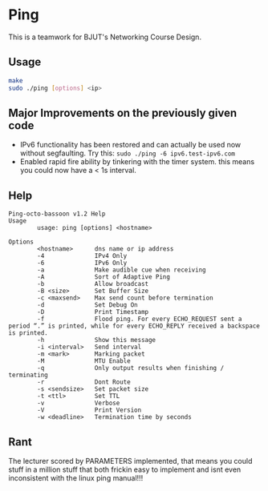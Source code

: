 # Ping

This is a teamwork for BJUT's Networking Course Design.

## Usage

```bash
make
sudo ./ping [options] <ip>
```

## Major Improvements on the previously given code

- IPv6 functionality has been restored and can actually be used now without segfaulting. Try this: `sudo ./ping -6 ipv6.test-ipv6.com`
- Enabled rapid fire ability by tinkering with the timer system. this means you could now have a < 1s interval.

## Help
```
Ping-octo-bassoon v1.2 Help
Usage
        usage: ping [options] <hostname>

Options
        <hostname>      dns name or ip address
        -4              IPv4 Only
        -6              IPv6 Only
        -a              Make audible cue when receiving
        -A              Sort of Adaptive Ping
        -b              Allow broadcast
        -B <size>       Set Buffer Size
        -c <maxsend>    Max send count before termination
        -d              Set Debug On
        -D              Print Timestamp
        -f              Flood ping. For every ECHO_REQUEST sent a period “.” is printed, while for every ECHO_REPLY received a backspace is printed. 
        -h              Show this message
        -i <interval>   Send interval
        -m <mark>       Marking packet
        -M              MTU Enable
        -q              Only output results when finishing / terminating
        -r              Dont Route
        -s <sendsize>   Set packet size
        -t <ttl>        Set TTL
        -v              Verbose
        -V              Print Version
        -w <deadline>   Termination time by seconds
```

## Rant

The lecturer scored by PARAMETERS implemented, that means you could stuff in a million stuff that both frickin easy to implement and isnt even inconsistent with the linux ping manual!!!
